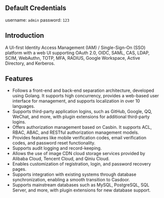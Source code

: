 ## Default Credentials

username: `admin`
password: `123`

## Introduction

A UI-first Identity Access Management (IAM) / Single-Sign-On (SSO) platform with a web UI supporting OAuth 2.0, OIDC, SAML, CAS, LDAP, SCIM, WebAuthn, TOTP, MFA, RADIUS, Google Workspace, Active Directory, and Kerberos.

## Features

- Follows a front-end and back-end separation architecture, developed using Golang. It supports high concurrency, provides a web-based user interface for management, and supports localization in over 10 languages.
- Supports third-party application logins, such as GitHub, Google, QQ, WeChat, and more, with plugin extensions for additional third-party logins.
- Offers authorization management based on Casbin. It supports ACL, RBAC, ABAC, and RESTful authorization management models.
- Provides features like mobile verification codes, email verification codes, and password reset functionality.
- Supports audit logging and record-keeping.
- Allows the use of image CDN cloud storage services provided by Alibaba Cloud, Tencent Cloud, and Qiniu Cloud.
- Enables customization of registration, login, and password recovery pages.
- Supports integration with existing systems through database synchronization, enabling a smooth transition to Casdoor.
- Supports mainstream databases such as MySQL, PostgreSQL, SQL Server, and more, with plugin extensions for new database support.
